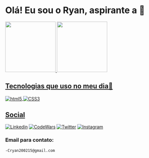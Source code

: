 
# Olá! Eu sou o Ryan, aspirante a 👻

  <a href="https://github.com/rafaballerini">
  <img height="160em" src="https://github-readme-stats.vercel.app/api?username=ApenasRyan&show_icons=true&theme=github_dark&include_all_commits=true&count_private=true"/>
  <img height="160em" src="https://github-readme-stats.vercel.app/api/top-langs/?username=ApenasRyan&layout=compact&langs_count=7&theme=github_dark"/>


## Tecnologias que uso no meu dia👾
<div style="dysplay: inline_block">
    <img align="center" alt="html5" src="https://img.shields.io/badge/HTML5-E34F26?style=for-the-badge&logo=html5&logoColor=white" />
    <img align="center" alt="CSS3" src="https://img.shields.io/badge/CSS3-1572B6?style=for-the-badge&logo=css3&logoColor=white" /></div>

## Social 

[![Linkedin](https://img.shields.io/badge/LinkedIn-0077B5?style=for-the-badge&logo=linkedin&logoColor=white)](https://www.linkedin.com/in/c-ryan-macedo/)
[![CodeWars](https://img.shields.io/badge/Codewars-B1361E?style=for-the-badge&logo=Codewars&logoColor=white)](https://www.codewars.com/users/ApenasRyan)
[![Twitter](https://img.shields.io/badge/Twitter-1DA1F2?style=for-the-badge&logo=twitter&logoColor=white)](https://twitter.com/cryan_01)
[![Instagram](https://img.shields.io/badge/Instagram-E4405F?style=for-the-badge&logo=instagram&logoColor=white)](https://www.instagram.com/cryanzzz/)
  

### Email para contato:
    
    -Cryan200215@gmail.com
